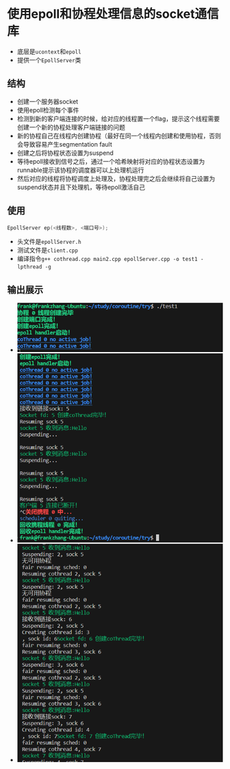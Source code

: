 # 使用epoll和协程处理信息的socket通信库
- 底层是`ucontext`和`epoll`
- 提供一个`EpollServer`类
## 结构
- 创建一个服务器socket
- 使用epoll检测每个事件
- 检测到新的客户端连接的时候，给对应的线程置一个flag，提示这个线程需要创建一个新的协程处理客户端链接的问题
- 新的协程自己在线程内创建协程（最好在同一个线程内创建和使用协程，否则会导致容易产生segmentation fault
- 创建之后将协程状态设置为suspend
- 等待epoll接收到信号之后，通过一个哈希映射将对应的协程状态设置为runnable提示该协程的调度器可以上处理机运行
- 然后对应的线程将协程调度上处理及，协程处理完之后会继续将自己设置为suspend状态并且下处理机，等待epoll激活自己

## 使用
```cpp
EpollServer ep(<线程数>, <端口号>);
```
- 头文件是`epollServer.h`
- 测试文件是`client.cpp`
- 编译指令`g++ cothread.cpp main2.cpp epollServer.cpp -o test1 -lpthread -g`

## 输出展示
- ![Alt text](/imgs/image.png)
- ![Alt text](/imgs/image2.png)
- ![Alt text](/imgs/image3.png)